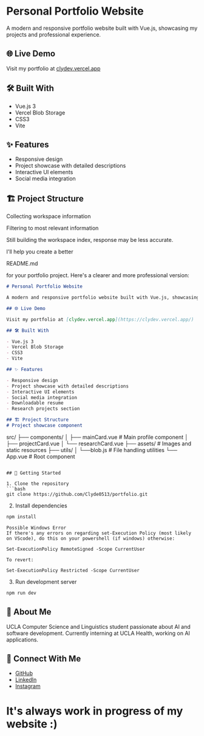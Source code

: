 # Personal Portfolio Website

A modern and responsive portfolio website built with Vue.js, showcasing my projects and professional experience.

## 🌐 Live Demo

Visit my portfolio at [clydev.vercel.app](https://clydev.vercel.app/)

## 🛠️ Built With

- Vue.js 3
- Vercel Blob Storage
- CSS3
- Vite

## ✨ Features

- Responsive design
- Project showcase with detailed descriptions
- Interactive UI elements
- Social media integration

## 🏗️ Project Structure
Collecting workspace information

Filtering to most relevant information

Still building the workspace index, response may be less accurate.

I'll help you create a better 

README.md

 for your portfolio project. Here's a clearer and more professional version:

```markdown
# Personal Portfolio Website

A modern and responsive portfolio website built with Vue.js, showcasing my projects and professional experience.

## 🌐 Live Demo

Visit my portfolio at [clydev.vercel.app](https://clydev.vercel.app/)

## 🛠️ Built With

- Vue.js 3
- Vercel Blob Storage
- CSS3
- Vite

## ✨ Features

- Responsive design
- Project showcase with detailed descriptions
- Interactive UI elements
- Social media integration
- Downloadable resume
- Research projects section

## 🏗️ Project Structure
# Project showcase component
```
src/
├── components/
│   ├── mainCard.vue # Main profile component
│   ├── projectCard.vue
│   └── researchCard.vue
├── assets/ # Images and static resources
├── utils/
│   └──blob.js # File handling utilities
└── App.vue # Root component
```

## 🚀 Getting Started

1. Clone the repository
```bash
git clone https://github.com/Clyde0513/portfolio.git
```

2. Install dependencies
```bash
npm install
```

```
Possible Windows Error
If there's any errors on regarding set-Execution Policy (most likely on VScode), do this on your powershell (if windows) otherwise:

Set-ExecutionPolicy RemoteSigned -Scope CurrentUser 

To revert:

Set-ExecutionPolicy Restricted -Scope CurrentUser
```

3. Run development server
```bash
npm run dev
```

## 👤 About Me

UCLA Computer Science and Linguistics student passionate about AI and software development. Currently interning at UCLA Health, working on AI applications.

## 🔗 Connect With Me

- [GitHub](https://github.com/Clyde0513)
- [LinkedIn](https://www.linkedin.com/in/clydevillacrusis/)
- [Instagram](https://www.instagram.com/sagec1313/)

# It's always work in progress of my website :)
